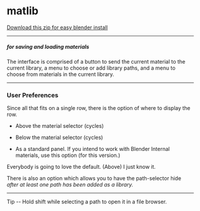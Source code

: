 matlib
===

[Download this zip for easy blender install](https://github.com/dustractor/matlib/releases/download/alpha1/matlib.zip)

---

##### for saving and loading materials #####

The interface is comprised of a button to send the current material to the current library, a menu to choose or add library paths, and a menu to choose from materials in the current library.


---

### User Preferences ###

Since all that fits on a single row, there is the option of where to display the row.

* Above the material selector (cycles)

* Below the material selector (cycles)

* As a standard panel.  If you intend to work with Blender Internal materials, use this option (for this version.)

Everybody is going to love the default. (Above)  I just know it.


There is also an option which allows you to have the path-selector hide *after at least one path has been added as a library.*

---


Tip -- Hold shift while selecting a path to open it in a file browser.



